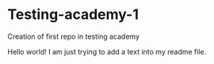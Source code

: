# Testing-academy-1
Creation of first repo in testing academy


Hello world!
I am just trying to add a text into my readme file.
